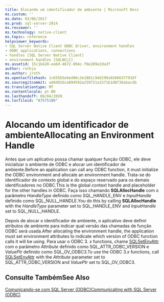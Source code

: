 ```yaml
---
title: Alocando um identificador de ambiente | Microsoft Docs
ms.custom: ''
ms.date: 03/06/2017
ms.prod: sql-server-2014
ms.reviewer: ''
ms.technology: native-client
ms.topic: reference
helpviewer_keywords:
- SQL Server Native Client ODBC driver, environment handles
- ODBC applications, connections
- handles [SQL Server Native Client]
- environment handles [SQLNCLI]
ms.assetid: 15c1b428-ea6d-4672-894c-f0e289e2da3f
author: rothja
ms.author: jroth
ms.openlocfilehash: 1c655b5e9a406c3e1881c9dd199a92666377918f
ms.sourcegitcommit: ad4d92dce894592a259721a1571b1d8736abacdb
ms.translationtype: MT
ms.contentlocale: pt-BR
ms.lasthandoff: 08/04/2020
ms.locfileid: "87575106"
---
```

# <a name="allocating-an-environment-handle"></a><span data-ttu-id="b60a0-102">Alocando um identificador de ambiente</span><span class="sxs-lookup"><span data-stu-id="b60a0-102">Allocating an Environment Handle</span></span>
  <span data-ttu-id="b60a0-103">Antes que um aplicativo possa chamar qualquer função ODBC, ele deve inicializar o ambiente de ODBC e alocar um identificador de ambiente.</span><span class="sxs-lookup"><span data-stu-id="b60a0-103">Before an application can call any ODBC function, it must initialize the ODBC environment and allocate an environment handle.</span></span> <span data-ttu-id="b60a0-104">Trata-se do identificador de contexto global e do espaço reservado para os demais identificadores no ODBC.</span><span class="sxs-lookup"><span data-stu-id="b60a0-104">This is the global context handle and placeholder for the other handles in ODBC.</span></span> <span data-ttu-id="b60a0-105">Faça isso chamando **SQLAllocHandle** com o parâmetro *HandleType* definido como SQL_HANDLE_ENV e *InputHandle* definido como SQL_NULL_HANDLE.</span><span class="sxs-lookup"><span data-stu-id="b60a0-105">You do this by calling **SQLAllocHandle** with the *HandleType* parameter set to SQL_HANDLE_ENV and *InputHandle* set to SQL_NULL_HANDLE.</span></span>  
  
 <span data-ttu-id="b60a0-106">Depois de alocar o identificador de ambiente, o aplicativo deve definir atributos de ambiente para indicar qual versão das chamadas de função ODBC será usada.</span><span class="sxs-lookup"><span data-stu-id="b60a0-106">After allocating the environment handle, the application must set environment attributes to indicate which version of ODBC function calls it will be using.</span></span> <span data-ttu-id="b60a0-107">Para usar o ODBC 3. *x* functions, chame [SQLSetEnvAttr](../native-client-odbc-api/sqlsetenvattr.md) com o parâmetro *Attribute* definido como SQL_ATTR_ODBC_VERSION e *ValuePtr* definido como SQL_OV_ODBC3.</span><span class="sxs-lookup"><span data-stu-id="b60a0-107">To use the ODBC 3.*x* functions, call [SQLSetEnvAttr](../native-client-odbc-api/sqlsetenvattr.md) with the *Attribute* parameter set to SQL_ATTR_ODBC_VERSION and *ValuePtr* set to SQL_OV_ODBC3.</span></span>  
  
## <a name="see-also"></a><span data-ttu-id="b60a0-108">Consulte Também</span><span class="sxs-lookup"><span data-stu-id="b60a0-108">See Also</span></span>  
 [<span data-ttu-id="b60a0-109">Comunicando-se com SQL Server &#40;ODBC&#41;</span><span class="sxs-lookup"><span data-stu-id="b60a0-109">Communicating with SQL Server &#40;ODBC&#41;</span></span>](communicating-with-sql-server-odbc.md)  
  
  
